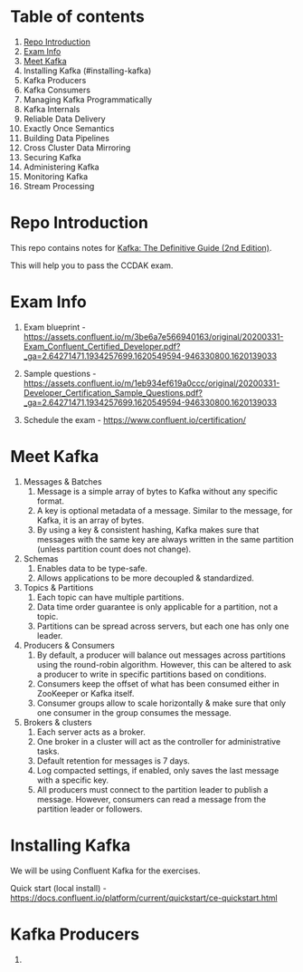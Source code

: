 # Table of contents

1. [Repo Introduction](#repo-introduction)
1. [Exam Info](#exam-info)
1. [Meet Kafka](#meet-kafka)
1. Installing Kafka (#installing-kafka)
1. Kafka Producers
1. Kafka Consumers
1. Managing Kafka Programmatically
1. Kafka Internals
1. Reliable Data Delivery
1. Exactly Once Semantics
1. Building Data Pipelines
1. Cross Cluster Data Mirroring
1. Securing Kafka
1. Administering Kafka
1. Monitoring Kafka
1. Stream Processing

# Repo Introduction

This repo contains notes for [Kafka: The Definitive Guide (2nd Edition)](https://www.amazon.com/Kafka-Definitive-Real-Time-Stream-Processing-dp-1492043087/dp/1492043087/ref=dp_ob_title_bk). 

This will help you to pass the CCDAK exam.

# Exam Info

1. Exam blueprint - https://assets.confluent.io/m/3be6a7e566940163/original/20200331-Exam_Confluent_Certified_Developer.pdf?_ga=2.64271471.1934257699.1620549594-946330800.1620139033

1. Sample questions - https://assets.confluent.io/m/1eb934ef619a0ccc/original/20200331-Developer_Certification_Sample_Questions.pdf?_ga=2.64271471.1934257699.1620549594-946330800.1620139033

1. Schedule the exam - https://www.confluent.io/certification/

# Meet Kafka

1. Messages & Batches
    1. Message is a simple array of bytes to Kafka without any specific format.
    1. A key is optional metadata of a message. Similar to the message, for Kafka, it is an array of bytes.
    1. By using a key & consistent hashing, Kafka makes sure that messages with the same key are always written in the same partition (unless partition count does not change).
1. Schemas
    1. Enables data to be type-safe.
    1. Allows applications to be more decoupled & standardized.
1. Topics & Partitions
    1. Each topic can have multiple partitions.
    1. Data time order guarantee is only applicable for a partition, not a topic.
    1. Partitions can be spread across servers, but each one has only one leader.
1. Producers & Consumers
    1. By default, a producer will balance out messages across partitions using the round-robin algorithm. However, this can be altered to ask a producer to write in specific partitions based on conditions.
    1. Consumers keep the offset of what has been consumed either in ZooKeeper or Kafka itself.
    1. Consumer groups allow to scale horizontally & make sure that only one consumer in the group consumes the message.
1. Brokers & clusters
    1. Each server acts as a broker.
    1. One broker in a cluster will act as the controller for administrative tasks.
    1. Default retention for messages is 7 days.
    1. Log compacted settings, if enabled, only saves the last message with a specific key.
    1. All producers must connect to the partition leader to publish a message. However, consumers can read a message from the partition leader or followers.

# Installing Kafka

We will be using Confluent Kafka for the exercises.

Quick start (local install) - https://docs.confluent.io/platform/current/quickstart/ce-quickstart.html
# Kafka Producers

1. 
